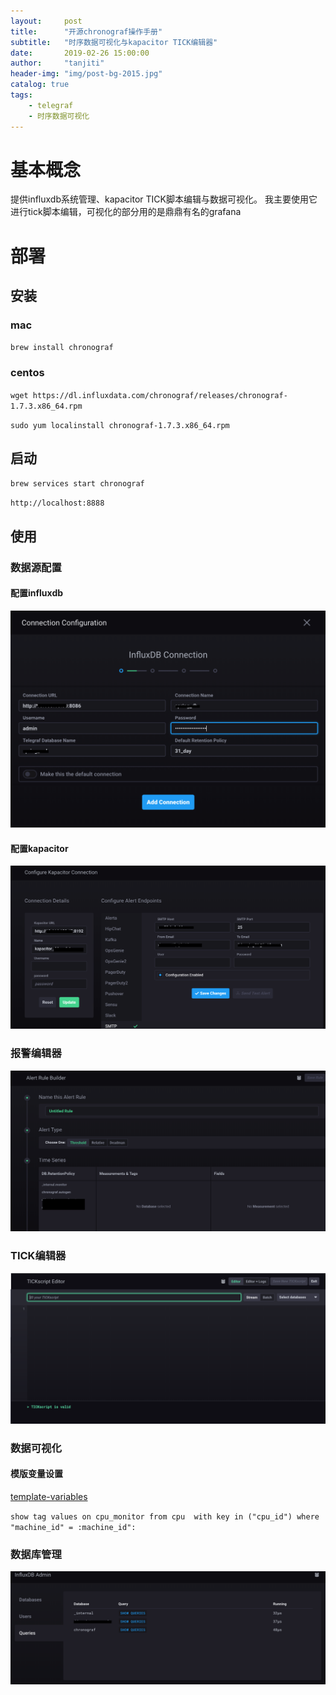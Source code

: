 ```yaml
---
layout:     post
title:      "开源chronograf操作手册"
subtitle:   "时序数据可视化与kapacitor TICK编辑器"
date:       2019-02-26 15:00:00
author:     "tanjiti"
header-img: "img/post-bg-2015.jpg"
catalog: true
tags:
    - telegraf
    - 时序数据可视化
---
```


# 基本概念

提供influxdb系统管理、kapacitor TICK脚本编辑与数据可视化。
我主要使用它进行tick脚本编辑，可视化的部分用的是鼎鼎有名的grafana




# 部署
## 安装

### mac

`brew install chronograf `

### centos

`wget https://dl.influxdata.com/chronograf/releases/chronograf-1.7.3.x86_64.rpm `

`sudo yum localinstall chronograf-1.7.3.x86_64.rpm`


## 启动

`brew services start chronograf `

`http://localhost:8888`

## 使用
### 数据源配置
#### 配置influxdb

![](/img/conf_chronograf_1.jpg)

#### 配置kapacitor

![](/img/conf-kapacitor.png)

### 报警编辑器

![](/img/alert_editor.png)

### TICK编辑器

![](/img/tick_editor.png)


### 数据可视化
#### 模版变量设置
[template-variables](https://docs.influxdata.com/chronograf/v1.7/guides/dashboard-template-variables/)

`show tag values on cpu_monitor from cpu  with key in ("cpu_id") where "machine_id" = :machine_id":`

### 数据库管理

![](/img/influxadmin.png)

